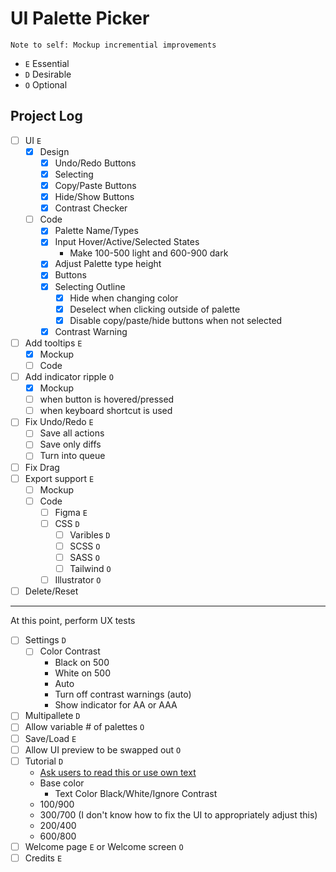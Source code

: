 # UI Palette Picker

`Note to self: Mockup incremential improvements`

- `E` Essential
- `D` Desirable
- `O` Optional

## Project Log

- [ ] UI `E`
  - [X] Design
    - [X] Undo/Redo Buttons
    - [X] Selecting
    - [X] Copy/Paste Buttons
    - [X] Hide/Show Buttons
    - [X] Contrast Checker
  - [ ] Code
    - [X] Palette Name/Types
    - [X] Input Hover/Active/Selected States
      - Make 100-500 light and 600-900 dark
    - [X] Adjust Palette type height
    - [X] Buttons
    - [X] Selecting Outline
      - [X] Hide when changing color
      - [X] Deselect when clicking outside of palette
      - [X] Disable copy/paste/hide buttons when not selected
    - [X] Contrast Warning
- [ ] Add tooltips `E`
  - [X] Mockup
  - [ ] Code
- [ ] Add indicator ripple `O`
  - [X] Mockup
  - [ ] when button is hovered/pressed
  - [ ] when keyboard shortcut is used
- [ ] Fix Undo/Redo `E`
  - [ ] Save all actions
  - [ ] Save only diffs
  - [ ] Turn into queue
- [ ] Fix Drag
- [ ] Export support `E`
  - [ ] Mockup
  - [ ] Code
    - [ ] Figma `E`
    - [ ] CSS `D`
      - [ ] Varibles `D`
      - [ ] SCSS `O`
      - [ ] SASS `O`
      - [ ] Tailwind `O`
    - [ ] Illustrator `O`
- [ ] Delete/Reset

---
At this point, perform UX tests

- [ ] Settings `D`
  - [ ] Color Contrast
    - Black on 500
    - White on 500
    - Auto
    - Turn off contrast warnings (auto)
    - Show indicator for AA or AAA
- [ ] Multipallete `D`
- [ ] Allow variable # of palettes `O`
- [ ] Save/Load `E`
- [ ] Allow UI preview to be swapped out `O`
- [ ] Tutorial `D`
  - [Ask users to read this or use own text](https://refactoringui.com/previews/building-your-color-palette/)
  - Base color
    - Text Color Black/White/Ignore Contrast
  - 100/900
  - 300/700 (I don't know how to fix the UI to appropriately adjust this)
  - 200/400
  - 600/800
- [ ] Welcome page `E` or Welcome screen `O`
- [ ] Credits `E`
